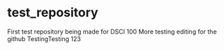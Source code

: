 # test_repository
First test repository being made for DSCI 100
More testing editing for the github
TestingTesting 123